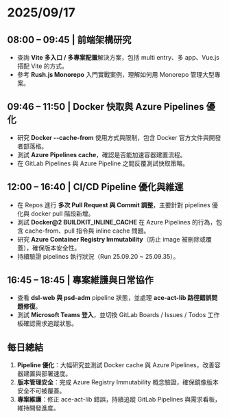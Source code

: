 # 2025/09/17

## 08:00 – 09:45 | 前端架構研究

- 查詢 **Vite 多入口 / 多專案配置**解決方案，包括 multi entry、多 app、Vue.js 搭配 Vite 的方式。
- 參考 **Rush.js Monorepo** 入門實戰案例，理解如何用 Monorepo 管理大型專案。

## 09:46 – 11:50 | Docker 快取與 Azure Pipelines 優化

- 研究 **Docker --cache-from** 使用方式與限制，包含 Docker 官方文件與開發者部落格。
- 測試 **Azure Pipelines cache**，確認是否能加速容器建置流程。
- 在 GitLab Pipelines 與 Azure Pipeline 之間反覆測試快取策略。

## 12:00 – 16:40 | CI/CD Pipeline 優化與維運

- 在 Repos 進行 **多次 Pull Request 與 Commit 調整**，主要針對 pipelines 優化與 docker pull 階段新增。
- 測試 **Docker@2 BUILDKIT_INLINE_CACHE** 在 Azure Pipelines 的行為，包含 cache-from、pull 指令與 inline cache 問題。
- 研究 **Azure Container Registry Immutability**（防止 image 被刪除或覆蓋），確保版本安全性。
- 持續驗證 pipelines 執行狀況（Run 25.09.20 ~ 25.09.35）。

## 16:45 – 18:45 | 專案維護與日常協作

- 查看 **dsl-web 與 psd-adm** pipeline 狀態，並處理 **ace-act-lib 路徑錯誤問題修復**。
- 測試 **Microsoft Teams 登入**，並切換 GitLab Boards / Issues / Todos 工作板確認需求追蹤狀態。

## 每日總結

1. **Pipeline 優化**：大幅研究並測試 Docker cache 與 Azure Pipelines，改善容器建置與部署速度。
2. **版本管理安全**：完成 Azure Registry Immutability 概念驗證，確保鏡像版本安全不可被覆蓋。
3. **專案維護**：修正 ace-act-lib 錯誤，持續追蹤 GitLab Pipelines 與需求看板，維持開發進度。
